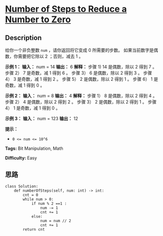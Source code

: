 # [Number of Steps to Reduce a Number to Zero][title]

## Description

给你一个非负整数 `num` ，请你返回将它变成 0 所需要的步数。 如果当前数字是偶数，你需要把它除以 2 ；否则，减去 1 。



**示例 1：**
            **输入：** num = 14    **输出：** 6    **解释：** 步骤 1) 14 是偶数，除以 2 得到 7 。    步骤 2） 7 是奇数，减 1 得到 6 。    步骤 3） 6 是偶数，除以 2 得到 3 。    步骤 4） 3 是奇数，减 1 得到 2 。    步骤 5） 2 是偶数，除以 2 得到 1 。    步骤 6） 1 是奇数，减 1 得到 0 。    

**示例 2：**
            **输入：** num = 8    **输出：** 4    **解释：**    步骤 1） 8 是偶数，除以 2 得到 4 。    步骤 2） 4 是偶数，除以 2 得到 2 。    步骤 3） 2 是偶数，除以 2 得到 1 。    步骤 4） 1 是奇数，减 1 得到 0 。    

**示例 3：**
            **输入：** num = 123    **输出：** 12    



**提示：**

  * `0 <= num <= 10^6`


**Tags:** Bit Manipulation, Math

**Difficulty:** Easy

## 思路

``` python3
class Solution:
    def numberOfSteps(self, num: int) -> int:
        cnt = 0
        while num > 0:
            if num % 2 ==1 :
                num -= 1
                cnt += 1
            else:
                num = num // 2
                cnt += 1
        return cnt
```

[title]: https://leetcode-cn.com/problems/number-of-steps-to-reduce-a-number-to-zero
